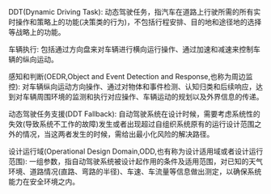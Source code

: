 
DDT(Dynamic Driving Task): 动态驾驶任务，指汽车在道路上行驶所需的所有实时操作和策略上的功能(决策类的行为)，不包括行程安排、目的地和途径地的选择等战略上的功能。

车辆执行: 包括通过方向盘来对车辆进行横向运行操作、通过加速和减速来控制车辆的纵向运动。

感知和判断(OEDR,Object and Event Detection and Response,也称为周边监控): 对车辆纵向运动方向操作、通过对物体和事件检测、认知归类和后续响应，达到对车辆周围环境的监测和执行对应操作、车辆运动的规划以及外界信息的传递。

动态驾驶任务支援(DDT Fallback): 自动驾驶系统在设计时候，需要考虑系统性的失效(导致系统不工作的故障)发生或者出现超过自组织系统原有的运行设计范围之外的情况，当这两者发生的时候，需给出最小化风险的解决路径。

设计运行域(Operational Design Domain,ODD,也有称为设计适用域或者设计运行范围): 一组参数，指自动驾驶系统被设计起作用的条件及适用范围，对已知的天气环境、道路情况(直路、弯路的半径)、车速、车流量等信息做出测定，以确保系统能力在安全环境之内。

